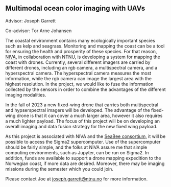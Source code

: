 Multimodal ocean color imaging with UAVs
--
Advisor: Joseph Garrett

Co-advisor: Tor Arne Johansen

The coastal environment contains many ecologically important species such as kelp and seagrass. Monitoring and mapping the coast can be a tool for ensuring the health and prosperity of these species. For that reason, [NIVA](https://www.niva.no/), in collaboration with NTNU, is developing a system for mapping the coast with drones. Currently, several different imagers are carried by different drones, including an rgb camera, a multispectral camera, and a hyperspectral camera. The hyperspectral camera measures the most information, while the rgb camera can image the largest area with the highest resolution. In the project, we would like to fuse the information collected by the sensors in order to combine the advantages of the different imaging modalities. 

In the fall of 2023 a new fixed-wing drone that carries both multispectral and hypserspectral imagers will be developed. The advantage of the fixed-wing drone is that it can cover a much larger area, however it also requires a much lighter payload. The focus of this project will be on developing an overall imaging and data fusion strategy for the new fixed wing payload. 

As this project is associated with NIVA and the [SeaBee consortium](https://seabee.no/), it will be possible to access the Sigma2 supercomputer. Use of the supercomputer should be fairly simple, and the folks at NIVA assure me that simple computing environments, such as Jupyter, can be run on Sigma2. In addition, funds are available to support a drone mapping expedition to the Norwegian coast, if more data are desired. Moreover, there may be imaging missions during the semester which you could join. 

Please contact Joe at joseph.garrett@ntnu.no for more information. 
